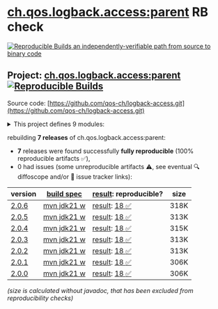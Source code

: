 [ch.qos.logback.access:parent](https://central.sonatype.com/artifact/ch.qos.logback.access/parent/versions) RB check
=======

[![Reproducible Builds](https://reproducible-builds.org/images/logos/rb.svg) an independently-verifiable path from source to binary code](https://reproducible-builds.org/)

## Project: [ch.qos.logback.access:parent](https://central.sonatype.com/artifact/ch.qos.logback.access/parent/versions) [![Reproducible Builds](https://img.shields.io/endpoint?url=https://raw.githubusercontent.com/jvm-repo-rebuild/reproducible-central/master/content/ch/qos/logback/access//badge.json)](https://github.com/jvm-repo-rebuild/reproducible-central/blob/master/content/ch/qos/logback/access//README.md)

Source code: [https://github.com/qos-ch/logback-access.git](https://github.com/qos-ch/logback-access.git)

<details><summary>This project defines 9 modules:</summary>

* [ch.qos.logback.access:common](https://central.sonatype.com/artifact/ch.qos.logback.access/common/overview)
* [ch.qos.logback.access:jetty11](https://central.sonatype.com/artifact/ch.qos.logback.access/jetty11/overview)
* [ch.qos.logback.access:jetty12](https://central.sonatype.com/artifact/ch.qos.logback.access/jetty12/overview)
* [ch.qos.logback.access:logback-access-common](https://central.sonatype.com/artifact/ch.qos.logback.access/logback-access-common/overview)
* [ch.qos.logback.access:logback-access-jetty11](https://central.sonatype.com/artifact/ch.qos.logback.access/logback-access-jetty11/overview)
* [ch.qos.logback.access:logback-access-jetty12](https://central.sonatype.com/artifact/ch.qos.logback.access/logback-access-jetty12/overview)
* [ch.qos.logback.access:logback-access-tomcat](https://central.sonatype.com/artifact/ch.qos.logback.access/logback-access-tomcat/overview)
* [ch.qos.logback.access:parent](https://central.sonatype.com/artifact/ch.qos.logback.access/parent/overview)
* [ch.qos.logback.access:tomcat](https://central.sonatype.com/artifact/ch.qos.logback.access/tomcat/overview)
</details>

rebuilding **7 releases** of ch.qos.logback.access:parent:
- **7** releases were found successfully **fully reproducible** (100% reproducible artifacts :white_check_mark:),
- 0 had issues (some unreproducible artifacts :warning:, see eventual :mag: diffoscope and/or :memo: issue tracker links):

| version | [build spec](/BUILDSPEC.md) | [result](https://reproducible-builds.org/docs/jvm/): reproducible? | size |
| -- | --------- | ------ | -- |
| [2.0.6](https://central.sonatype.com/artifact/ch.qos.logback.access/parent/2.0.6/pom) | [mvn jdk21 w](access-2.0.6.buildspec) | [result](parent-2.0.6.buildinfo): [18 :white_check_mark: ](parent-2.0.6.buildcompare) | 318K |
| [2.0.5](https://central.sonatype.com/artifact/ch.qos.logback.access/parent/2.0.5/pom) | [mvn jdk21 w](access-2.0.5.buildspec) | [result](parent-2.0.5.buildinfo): [18 :white_check_mark: ](parent-2.0.5.buildcompare) | 313K |
| [2.0.4](https://central.sonatype.com/artifact/ch.qos.logback.access/parent/2.0.4/pom) | [mvn jdk21 w](access-2.0.4.buildspec) | [result](parent-2.0.4.buildinfo): [18 :white_check_mark: ](parent-2.0.4.buildcompare) | 315K |
| [2.0.3](https://central.sonatype.com/artifact/ch.qos.logback.access/parent/2.0.3/pom) | [mvn jdk21 w](access-2.0.3.buildspec) | [result](parent-2.0.3.buildinfo): [18 :white_check_mark: ](parent-2.0.3.buildcompare) | 313K |
| [2.0.2](https://central.sonatype.com/artifact/ch.qos.logback.access/parent/2.0.2/pom) | [mvn jdk21 w](access-2.0.2.buildspec) | [result](parent-2.0.2.buildinfo): [18 :white_check_mark: ](parent-2.0.2.buildcompare) | 313K |
| [2.0.1](https://central.sonatype.com/artifact/ch.qos.logback.access/parent/2.0.1/pom) | [mvn jdk21 w](access-2.0.1.buildspec) | [result](parent-2.0.1.buildinfo): [18 :white_check_mark: ](parent-2.0.1.buildcompare) | 306K |
| [2.0.0](https://central.sonatype.com/artifact/ch.qos.logback.access/parent/2.0.0/pom) | [mvn jdk21 w](access-2.0.0.buildspec) | [result](parent-2.0.0.buildinfo): [18 :white_check_mark: ](parent-2.0.0.buildcompare) | 306K |

<i>(size is calculated without javadoc, that has been excluded from reproducibility checks)</i>
